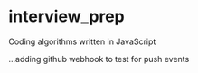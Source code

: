 # interview_prep
Coding algorithms written in JavaScript

...adding github webhook to test for push events